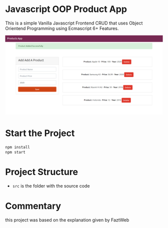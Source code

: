 # Javascript OOP Product App
This is a simple Vanilla Javascript Frontend CRUD that uses Object Orientend Programming using Ecmascript 6+ Features.

![](docs/screenshot.png)

# Start the Project
```
npm install
npm start
```

# Project Structure
* `src` is the folder with the source code

# Commentary
this project was based on the explanation given by FaztWeb